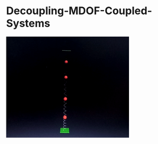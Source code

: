 # Decoupling-MDOF-Coupled-Systems

![Simulation of decoupled system using Spring and Mass](https://github.com/nikhilagrawal2000/Decoupling-MDOF-Coupled-Systems/blob/master/Simulation_MDOF.gif)
